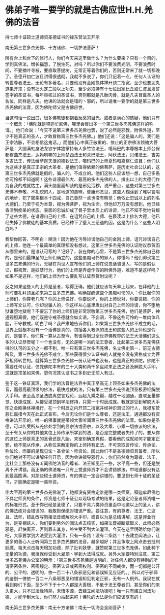 # 佛弟子唯一要学的就是古佛应世H.H.羌佛的法音

持七师十证硕士道师资圣德证书的禄东赞法王开示

 

南无第三世多杰羌佛、十方诸佛、一切护法菩萨！


所有台上和台下的修行人，你们今天来这里做什么？为什么要来？只有一个目的，学到真佛法，增长福慧，了脱生死，对吗？所以你们不要浪费光阴，不要浪费时间，不要摘叶寻枝，要直取菩提树，无常正等着你们的，否则无常来了就一切都晚了。圣德开初仁波且讲得很透彻，我就不多说了，你们只记着一点，任何人认证的转世尊者法王，无论有多著名，只要他没有金刚换体禅开顶二指宽，至少也要泥丸道果开顶；没有拙火定二段以上功夫，至少必须持有十七位出家比丘或仁波且发誓签字的圣证书，每年审核过的圣证书，否则那就是凡胎肉骨，就是凡夫冒戴圣人的名位，同样是凡夫。他讲的法就会是错的丶邪的，所以说唯一要学的就是第三世多杰羌佛的法音，因为佛陀师父是古佛应世。


当这句话一说出口，很多佛教徒都抱着反感的目光，或者是满心的质疑，他们只有一个概念：「佛陀就是释迦牟尼佛，哪里会冒出多一个第三世多杰羌佛这样的称谓。」他们会说：「今天不说第三世多杰羌佛也罢，说了必然是邪教，附佛外道，至少不是真正的圣人，才敢冒称第三世多杰羌佛。」他们还说：「这是骗人的，我们是正宗法脉，不会相信这鬼话。」而他们心中真正敬重的、依止的正宗佛法领袖大菩萨是：大圆满虹身法龙钦宁体独掌持有人多竹钦法王，噶玛巴的本尊根本上师公保都穆曲杰法王，达赖喇嘛的上师楚西法王和茶巴法王，阿秋法王，贝诺法王，吉美多吉法王，传法给萨迦天津的德钦法王，噶玛巴的上师夏玛和嘉察仁波且；他们认为这些才是真正正宗的大圣者，是他们值得依赖的佛菩萨，是历史社会公认的，这第三世多杰羌佛就是假的，骗人的，不成立的。他们这些人应该想一想，自己多愚痴可怜都不知道啊！这些诽谤最伟大、最高的多杰羌佛的人，排出以上的大德们作为自我的成就怙主，满头脑里面却装的是邪见污秽。说严重点，这些对第三世多杰羌佛不恭敬、不礼貌的人，是地道的愚昧，昏庸邪恶见，这些人糊涂到了难以言喻的地步，犯了密乘根本十四戒，自己竟然一点也没有察觉；他依止忠诚以上的列名大德们，乃至于视为本尊，视为佛菩萨，视为生命，但他却万万没有想到，他已经昏溃到痴呆的状态。表面的忠诚却成了骨子里本质上的诽谤，他已不知不觉地背叛了这些大德，在诽谤自己的上师、在诅咒自己的上师、在亵渎以上排名大德，他已经失掉了佛教徒的基本资质，已经种下了堕入三恶道的因，这是为什么？这些人明白吗？


我帮你回答，不明白！糊涂！因为他在污辱诽谤他自己的金刚上师，诅咒诽谤自己的上师，他连一个最简单的真理都没有想过，这第三世多杰羌佛的认证附议恭贺函从哪里来的，是谁认可写的？记好了，装在你的心里，不是第三世多杰羌佛自己称的，是他们最神圣的上师们确立的，这些愚痴可怜的罪人，你懂吗？他们诽谤第三世多杰羌佛的行为，无疑在向世人宣布他们的上师在说鬼话骗世人，写的是假认证，假祝贺，是妖孽行为，他们的上师是弄虚作假的附佛外道，难道不是这样吗？如果不是这样，他们的上师为什么要乱写认证恭贺附议呢？


反之如果这些人的上师是圣者，写得正确，他们就应该每天早上起来，在拜他的上师时要礼拜顶圣如来第三世多杰羌佛。明确提醒这些个愚痴可怜的人：你比起你的上师们，你算老几呢？你的上师说好，你要说坏，你的上师说对，你要说错，你的上师写文认可，你却说骗人的，你这样从心底里发出对自己上师的诽谤，你不堕地狱谁堕地狱呢？不要忘了你的上师们是非常崇敬第三世多杰羌佛，他们是菩萨，神通观照真假，他们既是守戒圣德就会如实语，不妄语，不像这些可怜的一堆肉体凡胎，不守教戒，明白了吗？我严肃地告诉你们，如果第三世多杰羌佛不成立的话，世界上就根本没有一个活佛是真的，包括各大教派的法王和这些人的上师也是假的、是骗子。你们算一算从古至今，有谁得到过全世界佛教界的法王大活佛们这么多的认证恭贺呢？一个也没有，无论是哪一派的法王尊者，比起第三世多杰羌佛获得的认可的五分之一都不到，唯一只有第三世多杰羌佛，名立佛史第一，前无古德所及，第三世多杰羌佛不成立，那些获得很少认证书的人就完全没有资格成立为菩萨祖师转世的。就算第三世多杰羌佛一份认证书也没有，也是真正的佛陀，佛陀不需要任何认证，仅凭佛陀本有的三十大类和两千多盘如来正法之音及解脱大手印，这就是顶圣如来佛。更何况其认证书之多到史无前人有过。


鉴于这一铁证真理，我们学的法音是法界中真正至高无上顶圣如来多杰羌佛的法音，而最高最顶级的佛法，最快成就的法，只有第三世多杰羌佛说顶圣极密经解脱大手印。该至高顶圣法脱离空言戏论，远超九乘之巅，越过十地圆通，直取圣量佛觉、快捷成就，从接受灌顶到学法修持，只需一个时辰成就。我就是受到解脱大手印之金刚换体禅境行，在一个时辰之内开顶二指宽并经神识测证的行人，我禄东赞慈仁嘉措今天在此正式宣布，今后无论你们是什么尊者，还是法王，通通都没有资格讲法开示的，唯一的佛事就是带领大家听闻第三世多杰羌佛的法音。如果你是圣德，可以传受所从羌佛处学到的显宗法或密宗，以及大乘、小乘一切宗派的佛法，至于有关从你的其他某位上师传承所学到的法，是否是完整或者失传了的，要从你的这位上师是真正的圣骨还是凡胎，来鉴别确定真假，要看他的成就如何才能定正邪，绝不能从传承、从称位来断定你的上师持有正法，不可录取言传论、传承论、称位论，而要的是现见论丶圣骨论丶师资论，因此你们不是圣德师资具备者，所以你们绝对不可以讲解任何开示，因为会讲错导邪行人；你们虽然身为尊者、法王，比社会上那些没有听闻佛陀法音的尊者、法王知见正一些，水平高一些，但还是脱离不开讲错。而正确的佛法唯一只有上觉道师资才不会讲错佛法，中地道都没有达到最高圆满，对那些硕士道师资，有的佛法一定会讲错的，要见到七师十证的圣证书，才能确定是哪一类师资。


伟大至高的第三世多杰羌佛说了，祂都没有资格定谁是哪一类师资，释迦牟尼佛也不具定师资的条件，师资是七师十证公众现场考试的结果，这是定论圣者师资唯一的标准形式。至于你已经是圣德了，只要不具六类师资里面中地道以上的圣人，讲的佛法绝对会错误的，我敢担保绝对错误严重。要注意，有的尊者、法王、仁波且、法师，错乱改写剪接法音或解脱大手印，或自以为是总结讲解，这是罪业行为，是变相妖人，你们要到另外的闻法点去核实，如果法音被断章取义，此师必然邪恶，赶快离开，否则罪击其身，终生受不到大法灌顶。今天在这里明确给你们说吧，大家要学到大法受到大灌顶，只有一条路！没有二条路！！去建立闻法点，让更多的善心人士听闻第三世多杰羌佛的法音，越多越好；并且争取上网点击去批判妖魔，每天点击每天增加功德，除了批判妖孽，就赞叹第三世多杰羌佛，如此种下无量的功德，我担保你受到大灌顶丶学到大法得成就。另外大家要特别注意，第三世多杰羌佛办公室的明示：「第三世多杰羌佛是透明的，对任何人都没有特别的所谓密密条件、密密规定、密密认证或密密权利、密密的不同戒律，而一切都是公开的、公平的、透明的，依一百二十八条邪恶见和错误知见应证的。」所以对于邪师的鉴别一律依一百二十八条邪恶见和错误知见判定正邪，无有一人例外。我现在就看到你们下面，至少不下于十个人都是大善根，不低于法王尊者们，甚至你们的来头更大，只不过法缘待熟，未悟本源，去建立闻法功德吧！唯一只有建立闻法功德，才能学到大法，你们努力站起来吧！佛陀的大法是你们应该享有的！


南无第三世多杰羌佛！南无十方诸佛！南无一切海会金刚菩萨！